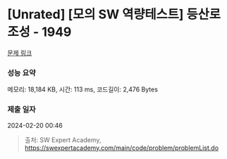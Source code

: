 # [Unrated] [모의 SW 역량테스트] 등산로 조성 - 1949 

[문제 링크](https://swexpertacademy.com/main/code/problem/problemDetail.do?contestProbId=AV5PoOKKAPIDFAUq) 

### 성능 요약

메모리: 18,184 KB, 시간: 113 ms, 코드길이: 2,476 Bytes

### 제출 일자

2024-02-20 00:46



> 출처: SW Expert Academy, https://swexpertacademy.com/main/code/problem/problemList.do